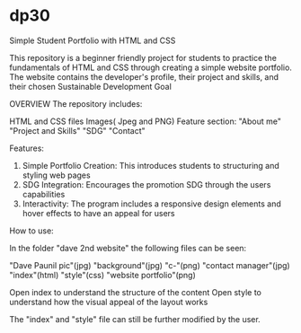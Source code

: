 # dp30
Simple Student Portfolio with HTML and CSS

This repository is a beginner friendly project for students to practice the fundamentals
of HTML and CSS through creating a simple website portfolio. The website contains
the developer's profile, their project and skills, and their chosen Sustainable Development
Goal

OVERVIEW
The repository includes:

HTML and CSS files
Images( Jpeg and PNG)
Feature section:
 "About me"
 "Project and Skills"
 "SDG"
 "Contact"

Features:
1. Simple Portfolio Creation: This introduces students to structuring and styling web pages
2. SDG Integration: Encourages the promotion SDG through the users capabilities
3. Interactivity: The program includes a responsive design elements and hover effects to have an appeal for users

How to use:

In the folder "dave 2nd website" 
the following files can be seen:

"Dave Paunil pic"(jpg)
"background"(jpg)
"c-"(png)
"contact manager"(jpg)
"index"(html)
"style"(css)
"website portfolio"(png)

Open index to understand the structure of the content
Open style to understand how the visual appeal of the layout works

The "index" and "style" file can still be further modified by the user.

